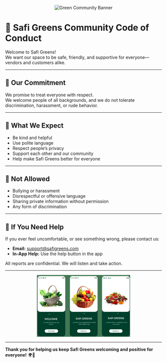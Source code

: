 <p align="center">
  <img src="https://via.placeholder.com/800x120/003A2A/ffffff?text=Safi+Greens+Community" alt="Green Community Banner" width="600"/>
</p>

# 🍃 Safi Greens Community Code of Conduct

Welcome to Safi Greens!  
We want our space to be safe, friendly, and supportive for everyone—vendors and customers alike.

---

## 🤝 Our Commitment

We promise to treat everyone with respect.  
We welcome people of all backgrounds, and we do not tolerate discrimination, harassment, or rude behavior.

---

## 🌱 What We Expect

- Be kind and helpful
- Use polite language
- Respect people’s privacy
- Support each other and our community
- Help make Safi Greens better for everyone

---

## 🚫 Not Allowed

- Bullying or harassment
- Disrespectful or offensive language
- Sharing private information without permission
- Any form of discrimination

---

## 📣 If You Need Help

If you ever feel uncomfortable, or see something wrong, please contact us:

- **Email:** [support@safigreens.com](mailto:support@safigreens.com)
- **In-App Help:** Use the help button in the app

All reports are confidential. We will listen and take action.

---

<p align="center">
  <img src="docs/assets/comm-pro.png" alt="Community Support" width="300"/>
</p>

---

**Thank you for helping us keep Safi Greens welcoming and positive for everyone!** 🌍🫶
